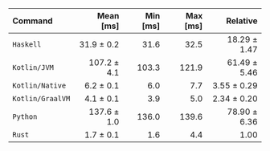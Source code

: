 | Command | Mean [ms] | Min [ms] | Max [ms] | Relative |
|:---|---:|---:|---:|---:|
| `Haskell` | 31.9 ± 0.2 | 31.6 | 32.5 | 18.29 ± 1.47 |
| `Kotlin/JVM` | 107.2 ± 4.1 | 103.3 | 121.9 | 61.49 ± 5.46 |
| `Kotlin/Native` | 6.2 ± 0.1 | 6.0 | 7.7 | 3.55 ± 0.29 |
| `Kotlin/GraalVM` | 4.1 ± 0.1 | 3.9 | 5.0 | 2.34 ± 0.20 |
| `Python` | 137.6 ± 1.0 | 136.0 | 139.6 | 78.90 ± 6.36 |
| `Rust` | 1.7 ± 0.1 | 1.6 | 4.4 | 1.00 |
